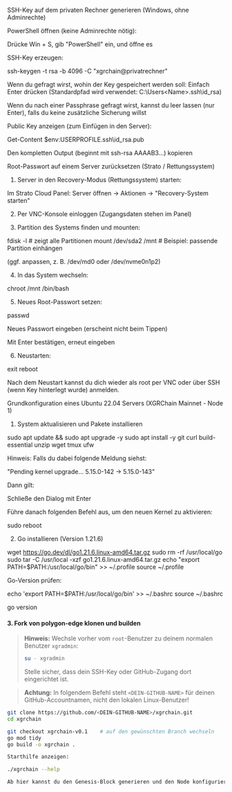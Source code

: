 SSH-Key auf dem privaten Rechner generieren (Windows, ohne Adminrechte)

PowerShell öffnen (keine Adminrechte nötig):

Drücke Win + S, gib "PowerShell" ein, und öffne es

SSH-Key erzeugen:

ssh-keygen -t rsa -b 4096 -C "xgrchain@privatrechner"

Wenn du gefragt wirst, wohin der Key gespeichert werden soll: Einfach Enter drücken (Standardpfad wird verwendet: C:\Users\<Name>\.ssh\id_rsa)

Wenn du nach einer Passphrase gefragt wirst, kannst du leer lassen (nur Enter), falls du keine zusätzliche Sicherung willst

Public Key anzeigen (zum Einfügen in den Server):

Get-Content $env:USERPROFILE\.ssh\id_rsa.pub

Den kompletten Output (beginnt mit ssh-rsa AAAAB3...) kopieren

Root-Passwort auf einem Server zurücksetzen (Strato / Rettungssystem)

1. Server in den Recovery-Modus (Rettungssystem) starten:

Im Strato Cloud Panel: Server öffnen → Aktionen → "Recovery-System starten"

2. Per VNC-Konsole einloggen (Zugangsdaten stehen im Panel)

3. Partition des Systems finden und mounten:

fdisk -l                     # zeigt alle Partitionen
mount /dev/sda2 /mnt         # Beispiel: passende Partition einhängen

(ggf. anpassen, z. B. /dev/md0 oder /dev/nvme0n1p2)

4. In das System wechseln:

chroot /mnt /bin/bash

5. Neues Root-Passwort setzen:

passwd

Neues Passwort eingeben (erscheint nicht beim Tippen)

Mit Enter bestätigen, erneut eingeben

6. Neustarten:

exit
reboot

Nach dem Neustart kannst du dich wieder als root per VNC oder über SSH (wenn Key hinterlegt wurde) anmelden.

Grundkonfiguration eines Ubuntu 22.04 Servers (XGRChain Mainnet - Node 1)

1. System aktualisieren und Pakete installieren

sudo apt update && sudo apt upgrade -y
sudo apt install -y git curl build-essential unzip wget tmux ufw

Hinweis: Falls du dabei folgende Meldung siehst:

"Pending kernel upgrade... 5.15.0-142 → 5.15.0-143"

Dann gilt:

Schließe den Dialog mit Enter

Führe danach folgenden Befehl aus, um den neuen Kernel zu aktivieren:

sudo reboot

2. Go installieren (Version 1.21.6)

wget https://go.dev/dl/go1.21.6.linux-amd64.tar.gz
sudo rm -rf /usr/local/go
sudo tar -C /usr/local -xzf go1.21.6.linux-amd64.tar.gz
echo "export PATH=$PATH:/usr/local/go/bin" >> ~/.profile
source ~/.profile

Go-Version prüfen:

echo 'export PATH=$PATH:/usr/local/go/bin' >> ~/.bashrc
source ~/.bashrc

go version


#### 3. Fork von polygon-edge klonen und builden

> **Hinweis:** Wechsle vorher vom `root`-Benutzer zu deinem normalen Benutzer `xgradmin`:
> ```bash
> su - xgradmin
> ```
> 
> Stelle sicher, dass dein SSH-Key oder GitHub-Zugang dort eingerichtet ist.

> **Achtung:** In folgendem Befehl steht `<DEIN-GITHUB-NAME>` für deinen GitHub-Accountnamen, nicht den lokalen Linux-Benutzer!
```bash
git clone https://github.com/<DEIN-GITHUB-NAME>/xgrchain.git
cd xgrchain

git checkout xgrchain-v0.1    # auf den gewünschten Branch wechseln
go mod tidy
go build -o xgrchain .

Starthilfe anzeigen:

./xgrchain --help

Ab hier kannst du den Genesis-Block generieren und den Node konfigurieren (folgt als nächster Abschnitt).

